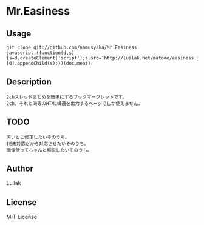 # Mr.Easiness
## Usage
	git clone git://github.com/namusyaka/Mr.Easiness
	javascript:(function(d,s){s=d.createElement('script');s.src='http://luilak.net/matome/easiness.js';d.getElementsByTagName('head')[0].appendChild(s);})(document);

## Description
	2chスレッドまとめを簡単にするブックマークレットです。
	2ch、それと同等のHTML構造を出力するページでしか使えません。

## TODO
	汚いとこ修正したいそのうち。
	IE未対応だから対応させたいそのうち。
	画像使ってちゃんと解説したいそのうち。

## Author
  Luilak
  
## License
  MIT License